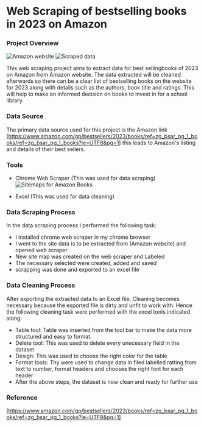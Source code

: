 # Web Scraping of bestselling books in 2023 on Amazon

### Project Overview
![Amazon website](https://github.com/NgoziGoodness/Project-on-Web-Scrapping/assets/164032971/fa34ecbd-1de5-4511-b5e0-d91951695230)
![Scraped data](https://github.com/NgoziGoodness/Project-on-Web-Scraping/assets/164032971/a91dc71a-9975-4e3f-8f45-abad23b1baba)



This web scraping project aims to extract data for best sellingbooks of 2023 on Amazon from Amazon website. The data extracted will be cleaned afterwards so there can be a clear list of bestselling books on the website for 2023 along with details such as the authors, book title and ratings. This will help to make an informed decision on books to invest in for a school library.

### Data Source

The primary data source used for this project is the Amazon link [https://www.amazon.com/gp/bestsellers/2023/books/ref=zg_bsar_pg_1_books/ref=zg_bsar_pg_1_books?ie=UTF8&pg=1] this leads to Amazon's listing and details of their best sellers.

### Tools

- Chrome Web Scraper (This was used for data scraping)
  ![Sitemaps for Amazon Books](https://github.com/NgoziGoodness/Project-on-Web-Scraping/assets/164032971/7d931ded-4ae8-4ec6-8920-a20ec1af3997)


- Excel (This was used for data cleaning)

### Data Scraping Process

  In the data scraping process I performed the following task:
  - I installed chrome web scraper in my chrome browser
  - I went to the site data is to be extracted from (Amazon website) and opened web scraper
  - New site map was created on the web scraper and Labeled
  - The necessary selected were created, added and saved
  - scrapping was done and exported to an excel file
 
### Data Cleaning Process


After exporting the extracted data to an Excel file. Cleaning becomes necessary because the exported file is dirty and unfit to work with. Hence the following cleaning task were performed with the excel tools indicated along:
- Table tool: Table was inserted from the tool bar to make the data more structured and easy to format.
- Delete tool: This was used to delete every unecessary field in the dataset
- Design: This was used to choose the right color for the table
- Format tools: Thy were used to change data in filed labelled ratting from text to number, format headers and chooses the right font for each header
- After the above steps, the dataset is now clean and ready for further use


### Reference 
[https://www.amazon.com/gp/bestsellers/2023/books/ref=zg_bsar_pg_1_books/ref=zg_bsar_pg_1_books?ie=UTF8&pg=1]


    
    
